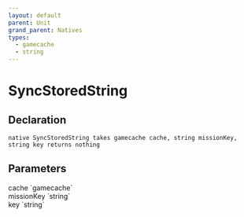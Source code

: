 ```yaml
---
layout: default
parent: Unit
grand_parent: Natives
types:
  - gamecache
  - string
---
```


# SyncStoredString

## Declaration

```
native SyncStoredString takes gamecache cache, string missionKey, string key returns nothing
```

## Parameters
<dl>
  <dt>cache `gamecache`</dt>
  <dd></dd>

  <dt>missionKey `string`</dt>
  <dd></dd>

  <dt>key `string`</dt>
  <dd></dd>
</dl>